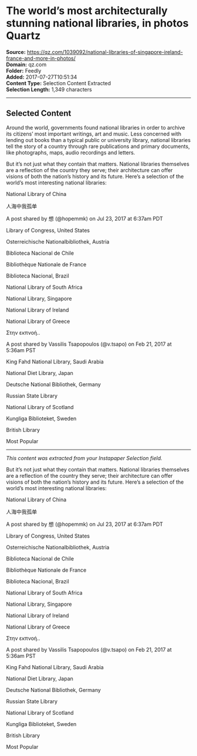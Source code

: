 # The world’s most architecturally stunning national libraries, in photos Quartz

**Source:** https://qz.com/1039092/national-libraries-of-singapore-ireland-france-and-more-in-photos/  
**Domain:** qz.com  
**Folder:** Feedly  
**Added:** 2017-07-27T10:51:34  
**Content Type:** Selection Content Extracted  
**Selection Length:** 1,349 characters  


---

## Selected Content

Around the world, governments found national libraries in order to archive its citizens’ most important writings, art and music. Less concerned with lending out books than a typical public or university library, national libraries tell the story of a country through rare publications and primary documents, like photographs, maps, audio recordings and letters.

But it’s not just what they contain that matters. National libraries themselves are a reflection of the country they serve; their architecture can offer visions of both the nation’s history and its future. Here’s a selection of the world’s most interesting national libraries:

National Library of China

人海中我孤单

A post shared by 想 (@hopemmk) on Jul 23, 2017 at 6:37am PDT

Library of Congress, United States

Osterreichische Nationalbibliothek, Austria

Biblioteca Nacional de Chile

Bibliothèque Nationale de France

Biblioteca Nacional, Brazil

National Library of South Africa

National Library, Singapore

National Library of Ireland

National Library of Greece

Στην εκπνοή..

A post shared by Vassilis Tsapopoulos (@v.tsapo) on Feb 21, 2017 at 5:36am PST

King Fahd National Library, Saudi Arabia

National Diet Library, Japan

Deutsche National Bibliothek, Germany

Russian State Library

National Library of Scotland

Kungliga Biblioteket, Sweden

British Library

Most Popular

---

*This content was extracted from your Instapaper Selection field.*

But it’s not just what they contain that matters. National libraries themselves are a reflection of the country they serve; their architecture can offer visions of both the nation’s history and its future. Here’s a selection of the world’s most interesting national libraries:

National Library of China

人海中我孤单

A post shared by 想 (@hopemmk) on Jul 23, 2017 at 6:37am PDT

Library of Congress, United States

Osterreichische Nationalbibliothek, Austria

Biblioteca Nacional de Chile

Bibliothèque Nationale de France

Biblioteca Nacional, Brazil

National Library of South Africa

National Library, Singapore

National Library of Ireland

National Library of Greece

Στην εκπνοή..

A post shared by Vassilis Tsapopoulos (@v.tsapo) on Feb 21, 2017 at 5:36am PST

King Fahd National Library, Saudi Arabia

National Diet Library, Japan

Deutsche National Bibliothek, Germany

Russian State Library

National Library of Scotland

Kungliga Biblioteket, Sweden

British Library

Most Popular
